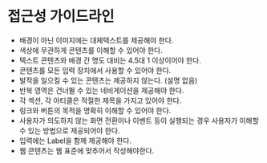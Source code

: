 # 접근성 가이드라인

- 배경이 아닌 이미지에는 대체텍스트를 제공해야 한다.
- 색상에 무관하게 콘텐츠를 이해할 수 있어야 한다.
- 텍스트 콘텐츠와 배경 간 명도 대비는 4.5대 1 이상이어야 한다.
- 콘텐츠를 모든 입력 장치에서 사용할 수 있어야 한다.
- 발작을 일으킬 수 있는 콘텐츠는 제공하지 않는다. (설명 없음)
- 반복 영역은 건너뛸 수 있는 네비게이션을 제공해야 한다.
- 각 섹션, 각 아티클은 적절한 제목을 가지고 있어야 한다.
- 링크와 버튼의 목적을 명확히 이해할 수 있어야 한다.
- 사용자가 의도하지 않는 화면 전환이나 이벤트 등이 실행되는 경우 사용자가 이해할 수 있는 방법으로 제공되어야 한다.
- 입력에는 Label을 함께 제공해야 한다.
- 웹 콘텐츠는 웹 표준에 맞추어서 작성해야한다.
